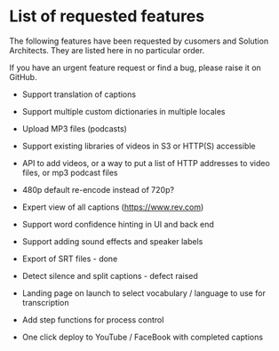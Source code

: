 # List of requested features

The following features have been requested by cusomers and Solution Architects. They are listed here in no particular order. 

If you have an urgent feature request or find a bug, please raise it on GitHub.

- Support translation of captions

- Support multiple custom dictionaries in multiple locales

- Upload MP3 files (podcasts)

- Support existing libraries of videos in S3 or HTTP(S) accessible

- API to add videos, or a way to put a list of HTTP addresses to video files, or mp3 podcast files

- 480p default re-encode instead of 720p?

- Expert view of all captions (https://www.rev.com)

- Support word confidence hinting in UI and back end

- Support adding sound effects and speaker labels

- Export of SRT files - done

- Detect silence and split captions - defect raised

- Landing page on launch to select vocabulary / language to use for transcription

- Add step functions for process control

- One click deploy to YouTube / FaceBook with completed captions
